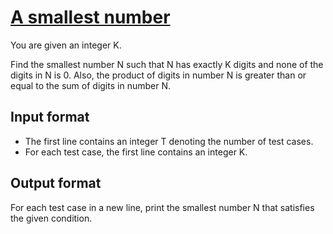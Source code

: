 # [A smallest number][link]

You are given an integer K.

Find the smallest number N such that N has exactly K digits and none of the digits in N is 0. Also, the product of digits in number N is greater than or equal to the sum of digits in number N.

## Input format

- The first line contains an integer T denoting the number of test cases.
- For each test case, the first line contains an integer K.

## Output format

For each test case in a new line, print the smallest number N that satisfies the given condition.

[link]: https://www.hackerearth.com/practice/algorithms/greedy/basics-of-greedy-algorithms/practice-problems/algorithm/smallest-number-4-7ee4ca9a/
